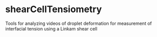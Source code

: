 # shearCellTensiometry
 Tools for analyzing videos of droplet deformation for measurement of interfacial tension using a Linkam shear cell
